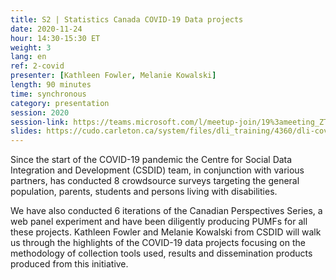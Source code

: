 ```yaml
---
title: S2 | Statistics Canada COVID-19 Data projects
date: 2020-11-24
hour: 14:30-15:30 ET
weight: 3
lang: en
ref: 2-covid
presenter: [Kathleen Fowler, Melanie Kowalski]
length: 90 minutes
time: synchronous
category: presentation
session: 2020
session-link: https://teams.microsoft.com/l/meetup-join/19%3ameeting_ZTM4NzM5YTUtZDIyMi00OTkwLWI1YTYtMjk0OWRlZjliMWU3%40thread.v2/0?context=%7b%22Tid%22%3a%22258f1f99-ee3d-42c7-bfc5-7af1b2343e02%22%2c%22Oid%22%3a%22453f2523-0463-455c-94fd-041235866d35%22%7d
slides: https://cudo.carleton.ca/system/files/dli_training/4360/dli-covid-presentatione.pptx
---
```

Since the start of the COVID-19 pandemic the Centre for Social Data Integration and Development (CSDID) team, in conjunction with various partners, has conducted 8 crowdsource surveys targeting the general population, parents, students and persons living with disabilities.<!--more-->

We have also conducted 6 iterations of the Canadian Perspectives Series, a web panel experiment and have been diligently producing PUMFs for all these projects. Kathleen Fowler and Melanie Kowalski from CSDID will walk us through the highlights of the COVID-19 data projects focusing on the methodology of collection tools used, results and dissemination products produced from this initiative.
